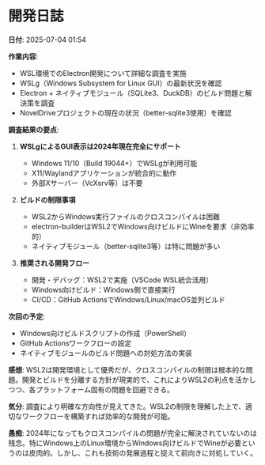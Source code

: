 # 開発日誌

**日付**: 2025-07-04 01:54

**作業内容**:
- WSL環境でのElectron開発について詳細な調査を実施
- WSLg（Windows Subsystem for Linux GUI）の最新状況を確認
- Electron + ネイティブモジュール（SQLite3、DuckDB）のビルド問題と解決策を調査
- NovelDriveプロジェクトの現在の状況（better-sqlite3使用）を確認

**調査結果の要点**:
1. **WSLgによるGUI表示は2024年現在完全にサポート**
   - Windows 11/10（Build 19044+）でWSLgが利用可能
   - X11/Waylandアプリケーションが統合的に動作
   - 外部Xサーバー（VcXsrv等）は不要

2. **ビルドの制限事項**
   - WSL2からWindows実行ファイルのクロスコンパイルは困難
   - electron-builderはWSL2でWindows向けビルドにWineを要求（非効率的）
   - ネイティブモジュール（better-sqlite3等）は特に問題が多い

3. **推奨される開発フロー**
   - 開発・デバッグ：WSL2で実施（VSCode WSL統合活用）
   - Windows向けビルド：Windows側で直接実行
   - CI/CD：GitHub ActionsでWindows/Linux/macOS並列ビルド

**次回の予定**:
- Windows向けビルドスクリプトの作成（PowerShell）
- GitHub Actionsワークフローの設定
- ネイティブモジュールのビルド問題への対処方法の実装

**感想**: 
WSL2は開発環境として優秀だが、クロスコンパイルの制限は根本的な問題。開発とビルドを分離する方針が現実的で、これによりWSL2の利点を活かしつつ、各プラットフォーム固有の問題を回避できる。

**気分**: 
調査により明確な方向性が見えてきた。WSL2の制限を理解した上で、適切なワークフローを構築すれば効率的な開発が可能。

**愚痴**: 
2024年になってもクロスコンパイルの問題が完全に解決されていないのは残念。特にWindows上のLinux環境からWindows向けビルドでWineが必要というのは皮肉的。しかし、これも技術の発展過程と捉えて前向きに対処していく。